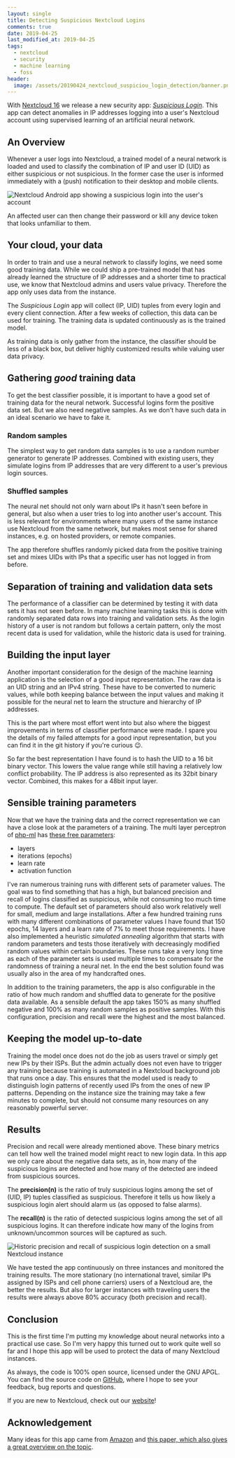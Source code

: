 ```yaml
---
layout: single
title: Detecting Suspicious Nextcloud Logins
comments: true
date: 2019-04-25
last_modified_at: 2019-04-25
tags:
  - nextcloud
  - security
  - machine learning
  - foss
header:
  image: /assets/20190424_nextcloud_suspiciou_login_detection/banner.png
---
```


With [Nextcloud 16](https://nextcloud.com/blog/nextcloud-16-introduces-machine-learning-based-security-and-usability-features-acl-permissions-and-cross-app-projects/) we release a new security app: *[Suspicious Login](https://apps.nextcloud.com/apps/suspicious_login)*. This app can detect anomalies in IP addresses logging into a user's Nextcloud account using supervised learning of an artificial neural network.

## An Overview

Whenever a user logs into Nextcloud, a trained model of a neural network is loaded and used to classify the combination of IP and user ID (UID) as either suspicious or not suspicious. In the former case the user is informed immediately with a (push) notification to their desktop and mobile clients.

![Nextcloud Android app showing a suspicious login into the user's account](/assets/20190424_nextcloud_suspiciou_login_detection/notification_android.png)

An affected user can then change their password or kill any device token that looks unfamiliar to them.

## Your cloud, your data

In order to train and use a neural network to classify logins, we need some good training data. While we could ship a pre-trained model that has already learned the structure of IP addresses and a shorter time to practical use, we know that Nextcloud admins and users value privacy. Therefore the app only uses data from the instance.

The *Suspicious Login* app will collect (IP, UID) tuples from every login and every client connection. After a few weeks of collection, this data can be used for training. The training data is updated continuously as is the trained model.

As training data is only gather from the instance, the classifier should be less of a black box, but deliver highly customized results while valuing user data privacy.


## Gathering *good* training data

To get the best classifier possible, it is important to have a good set of training data for the neural network. Successful logins form the positive data set. But we also need negative samples. As we don't have such data in an ideal scenario we have to fake it.

### Random samples

The simplest way to get random data samples is to use a random number generator to generate IP addresses. Combined with existing users, they simulate logins from IP addresses that are very different to a user's previous login sources.

### Shuffled samples

The neural net should not only warn about IPs it hasn't seen before in general, but also when a user tries to log into another user's account. This is less relevant for environments where many users of the same instance use Nextcloud from the same network, but makes most sense for shared instances, e.g. on hosted providers, or remote companies.

The app therefore shuffles randomly picked data from the positive training set and mixes UIDs with IPs that a specific user has not logged in from before.

## Separation of training and validation data sets

The performance of a classifier can be determined by testing it with data sets it has not seen before. In many machine learning tasks this is done with randomly separated data rows into training and validation sets. As the login history of a user is not random but follows a certain pattern, only the most recent data is used for validation, while the historic data is used for training. 

## Building the input layer

Another important consideration for the design of the machine learning application is the selection of a good input representation. The raw data is an UID string and an IPv4 string. These have to be converted to numeric values, while both keeping balance between the input values and making it possible for the neural net to learn the structure and hierarchy of IP addresses.

This is the part where most effort went into but also where the biggest improvements in terms of classifier performance were made. I spare you the details of my failed attempts for a good input representation, but you can find it in the git history if you're curious 😉.

So far the best representation I have found is to hash the UID to a 16 bit binary vector. This lowers the value range while still having a relatively low conflict probability. The IP address is also represented as its 32bit binary vector. Combined, this makes for a 48bit input layer.

## Sensible training parameters

Now that we have the training data and the correct representation we can have a close look at the parameters of a training. The multi layer perceptron of [php-ml](https://php-ml.org/) has [these free parameters](https://php-ml.readthedocs.io/en/latest/machine-learning/neural-network/multilayer-perceptron-classifier/#constructor-parameters):
* layers
* iterations (epochs)
* learn rate
* activation function

I've ran numerous training runs with different sets of parameter values. The goal was to find something that has a high, but balanced precision and recall of logins classified as suspicious, while not consuming too much time to compute. The default set of parameters should also work relatively well for small, medium and large installations. After a few hundred training runs with many different combinations of parameter values I have found that 150 epochs, 14 layers and a learn rate of 7% to meet those requirements. I have also implemented a heuristic *simulated annealing* algorithm that starts with random parameters and tests those iteratively with decreasingly modified random values within certain boundaries. These runs take a very long time as each of the parameter sets is used multiple times to compensate for the randomness of training a neural net. In the end the best solution found was usually also in the area of my handcrafted ones.


In addition to the training parameters, the app is also configurable in the ratio of how much random and shuffled data to generate for the positive data available. As a sensible default the app takes 150% as many shuffled negative and 100% as many random samples as positive samples. With this configuration, precision and recall were the highest and the most balanced.


## Keeping the model up-to-date

Training the model once does not do the job as users travel or simply get new IPs by their ISPs. But the admin actually does not even have to trigger any training because training is automated in a Nextcloud background job that runs once a day. This ensures that the model used is ready to distinguish login patterns of recently used IPs from the ones of new IP patterns. Depending on the instance size the training may take a few minutes to complete, but should not consume many resources on any reasonably powerful server.

## Results

Precision and recall were already mentioned above. These binary metrics can tell how well the trained model might react to new login data. In this app we only care about the negative data sets, as in, how many of the suspicious logins are detected and how many of the detected are indeed from suspicious sources.

The **precision(n)** is the ratio of truly suspicious logins among the set of (UID, IP) tuples classified as suspicious. Therefore it tells us how likely a suspicious login alert should alarm us (as opposed to false alarms).

The **recall(n)** is the ratio of detected suspicious logins among the set of all suspicious logins. It can therefore indicate how many of the logins from unknown/uncommon sources will be captured as such.

![Historic precision and recall of suspicious login detection on a small Nextcloud instance](/assets/20190424_nextcloud_suspiciou_login_detection/admin_settings.png)

We have tested the app continuously on three instances and monitored the training results. The more stationary (no international travel, similar IPs assigned by ISPs and cell phone carriers) users of a Nextcloud are, the better the results. But also for larger instances with traveling users the results were always above 80% accuracy (both precision and recall).

## Conclusion

This is the first time I'm putting my knowledge about neural networks into a practical use case. So I'm very happy this turned out to work quite well so far and I hope this app will be used to protect the data of many Nextcloud instances.

As always, the code is 100% open source, licensed under the GNU APGL. You can find the source code on [GitHub](https://github.com/nextcloud/suspicious_login), where I hope to see your feedback, bug reports and questions.

If you are new to Nextcloud, check out our [website](https://nextcloud.com/)!

## Acknowledgement

Many ideas for this app came from [Amazon](https://aws.amazon.com/blogs/machine-learning/detect-suspicious-ip-addresses-with-the-amazon-sagemaker-ip-insights-algorithm/) and [this paper, which also gives a great overview on the topic](https://arxiv.org/pdf/1701.02145.pdf).
